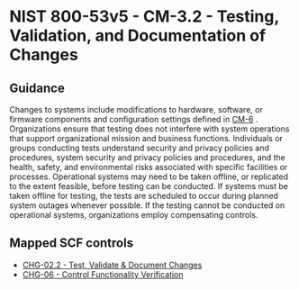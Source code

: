 # NIST 800-53v5 - CM-3.2 - Testing, Validation, and Documentation of Changes
## Guidance
Changes to systems include modifications to hardware, software, or firmware components and configuration settings defined in [CM-6](#cm-6) . Organizations ensure that testing does not interfere with system operations that support organizational mission and business functions. Individuals or groups conducting tests understand security and privacy policies and procedures, system security and privacy policies and procedures, and the health, safety, and environmental risks associated with specific facilities or processes. Operational systems may need to be taken offline, or replicated to the extent feasible, before testing can be conducted. If systems must be taken offline for testing, the tests are scheduled to occur during planned system outages whenever possible. If the testing cannot be conducted on operational systems, organizations employ compensating controls.
## Mapped SCF controls
- [CHG-02.2 - Test, Validate & Document Changes](../scf/chg-022-test,validate&documentchanges.md)
- [CHG-06 - Control Functionality Verification](../scf/chg-06-controlfunctionalityverification.md)